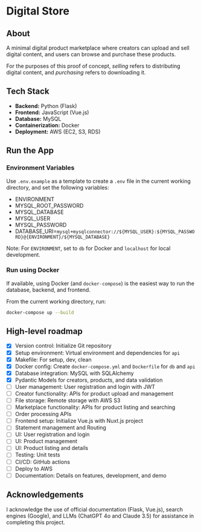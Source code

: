 # Digital Store

## About

A minimal digital product marketplace where creators can upload and sell digital content, and users can browse and purchase these products.

For the purposes of this proof of concept, _selling_ refers to distributing digital content, and _purchasing_ refers to downloading it.

## Tech Stack

- **Backend:** Python (Flask)
- **Frontend:** JavaScript (Vue.js)
- **Database:** MySQL
- **Containerization:** Docker
- **Deployment:** AWS (EC2, S3, RDS)

## Run the App

### Environment Variables

Use `.env.example` as a template to create a `.env` file in the current working directory, and set the following variables:

- ENVIRONMENT
- MYSQL_ROOT_PASSWORD
- MYSQL_DATABASE
- MYSQL_USER
- MYSQL_PASSWORD
- DATABASE_URI=`mysql+mysqlconnector://${MYSQL_USER}:${MYSQL_PASSWORD}@{ENVIRONMENT}/${MYSQL_DATABASE}`

Note: For `ENVIRONMENT`, set to `db` for Docker and `localhost` for local development.

### Run using Docker

If available, using Docker (and `docker-compose`) is the easiest way to run the database, backend, and frontend.

From the current working directory, run:

```bash
docker-compose up --build
```

## High-level roadmap

- [x] Version control: Initialize Git repository
- [x] Setup environment: Virtual environment and dependencies for `api`
- [x] Makefile: For setup, dev, clean
- [x] Docker config: Create `docker-compose.yml` and `Dockerfile` for `db` and `api`
- [x] Database integration: MySQL with SQLAlchemy
- [x] Pydantic Models for creators, products, and data validation
- [ ] User management: User registration and login with JWT
- [ ] Creator functionality: APIs for product upload and management
- [ ] File storage: Remote storage with AWS S3
- [ ] Marketplace functionality: APIs for product listing and searching
- [ ] Order processing APIs
- [ ] Frontend setup: Initialize Vue.js with Nuxt.js project
- [ ] Statement management and Routing
- [ ] UI: User registration and login
- [ ] UI: Product management
- [ ] UI: Product listing and details
- [ ] Testing: Unit tests
- [ ] CI/CD: GitHub actions
- [ ] Deploy to AWS
- [ ] Documentation: Details on features, development, and demo

## Acknowledgements

I acknowledge the use of official documentation (Flask, Vue.js), search engines (Google), and LLMs (ChatGPT 4o and Claude 3.5) for assistance in completing this project.
